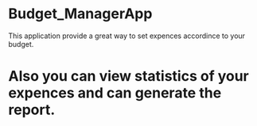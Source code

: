 # Budget_ManagerApp
This application provide a great way to set expences accordince to your budget. 
# Also you can view statistics of your expences and can generate the report.
